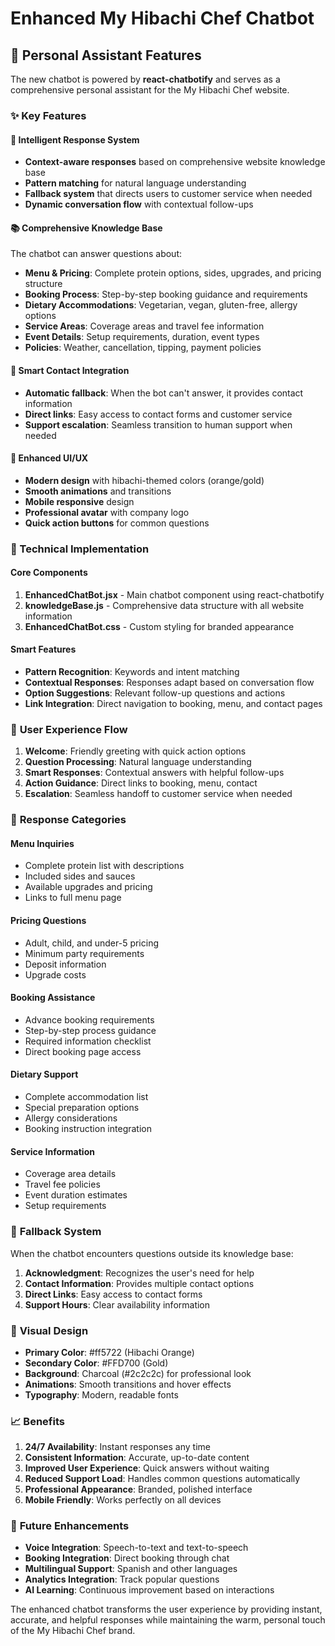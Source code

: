 # Enhanced My Hibachi Chef Chatbot

## 🤖 Personal Assistant Features

The new chatbot is powered by **react-chatbotify** and serves as a comprehensive personal assistant for the My Hibachi Chef website.

### ✨ Key Features

#### 🧠 **Intelligent Response System**
- **Context-aware responses** based on comprehensive website knowledge base
- **Pattern matching** for natural language understanding
- **Fallback system** that directs users to customer service when needed
- **Dynamic conversation flow** with contextual follow-ups

#### 📚 **Comprehensive Knowledge Base**
The chatbot can answer questions about:
- **Menu & Pricing**: Complete protein options, sides, upgrades, and pricing structure
- **Booking Process**: Step-by-step booking guidance and requirements
- **Dietary Accommodations**: Vegetarian, vegan, gluten-free, allergy options
- **Service Areas**: Coverage areas and travel fee information
- **Event Details**: Setup requirements, duration, event types
- **Policies**: Weather, cancellation, tipping, payment policies

#### 🎯 **Smart Contact Integration**
- **Automatic fallback**: When the bot can't answer, it provides contact information
- **Direct links**: Easy access to contact forms and customer service
- **Support escalation**: Seamless transition to human support when needed

#### 🎨 **Enhanced UI/UX**
- **Modern design** with hibachi-themed colors (orange/gold)
- **Smooth animations** and transitions
- **Mobile responsive** design
- **Professional avatar** with company logo
- **Quick action buttons** for common questions

### 🔧 Technical Implementation

#### **Core Components**
1. **EnhancedChatBot.jsx** - Main chatbot component using react-chatbotify
2. **knowledgeBase.js** - Comprehensive data structure with all website information
3. **EnhancedChatBot.css** - Custom styling for branded appearance

#### **Smart Features**
- **Pattern Recognition**: Keywords and intent matching
- **Contextual Responses**: Responses adapt based on conversation flow
- **Option Suggestions**: Relevant follow-up questions and actions
- **Link Integration**: Direct navigation to booking, menu, and contact pages

### 🎪 **User Experience Flow**

1. **Welcome**: Friendly greeting with quick action options
2. **Question Processing**: Natural language understanding
3. **Smart Responses**: Contextual answers with helpful follow-ups
4. **Action Guidance**: Direct links to booking, menu, contact
5. **Escalation**: Seamless handoff to customer service when needed

### 📱 **Response Categories**

#### **Menu Inquiries**
- Complete protein list with descriptions
- Included sides and sauces
- Available upgrades and pricing
- Links to full menu page

#### **Pricing Questions**
- Adult, child, and under-5 pricing
- Minimum party requirements
- Deposit information
- Upgrade costs

#### **Booking Assistance**
- Advance booking requirements
- Step-by-step process guidance
- Required information checklist
- Direct booking page access

#### **Dietary Support**
- Complete accommodation list
- Special preparation options
- Allergy considerations
- Booking instruction integration

#### **Service Information**
- Coverage area details
- Travel fee policies
- Event duration estimates
- Setup requirements

### 🔄 **Fallback System**

When the chatbot encounters questions outside its knowledge base:
1. **Acknowledgment**: Recognizes the user's need for help
2. **Contact Information**: Provides multiple contact options
3. **Direct Links**: Easy access to contact forms
4. **Support Hours**: Clear availability information

### 🎨 **Visual Design**

- **Primary Color**: #ff5722 (Hibachi Orange)
- **Secondary Color**: #FFD700 (Gold)
- **Background**: Charcoal (#2c2c2c) for professional look
- **Animations**: Smooth transitions and hover effects
- **Typography**: Modern, readable fonts

### 📈 **Benefits**

1. **24/7 Availability**: Instant responses any time
2. **Consistent Information**: Accurate, up-to-date content
3. **Improved User Experience**: Quick answers without waiting
4. **Reduced Support Load**: Handles common questions automatically
5. **Professional Appearance**: Branded, polished interface
6. **Mobile Friendly**: Works perfectly on all devices

### 🚀 **Future Enhancements**

- **Voice Integration**: Speech-to-text and text-to-speech
- **Booking Integration**: Direct booking through chat
- **Multilingual Support**: Spanish and other languages
- **Analytics Integration**: Track popular questions
- **AI Learning**: Continuous improvement based on interactions

The enhanced chatbot transforms the user experience by providing instant, accurate, and helpful responses while maintaining the warm, personal touch of the My Hibachi Chef brand.
